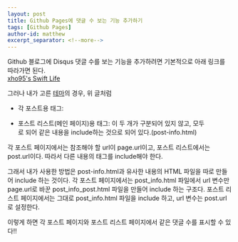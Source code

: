 ```yaml
---
layout: post
title: Github Pages에 댓글 수 보는 기능 추가하기
tags: [Github Pages]
author-id: matthew
excerpt_separator: <!--more-->
---
```


Github 블로그에 Disqus 댓글 수를 보는 기능을 추가하려면 기본적으로 아래 링크를 따라가면 된다.<br>
[xho95's Swift Life](https://xho95.github.io/blog/jekyll/disqus/migration/2017/01/20/Add-Disqus-to-Jekyll.html)
<!--more-->
그러나 내가 고른 [테마](https://github.com/sylhare/Type-on-Strap)의 경우, 위 글처럼
- 각 포스트용 태그: <em><p class="post-meta"></em>
- 포스트 리스트(메인 페이지)용 태그: <em><span class="post-meta"></em>
이 두 개가 구분되어 있지 않고, 모두 <em><div class="post-info"></em>로 되어 같은 내용을 include하는 것으로 되어 있다.(post-info.html)

각 포스트 페이지에서는 참조해야 할 url이 page.url이고, 포스트 리스트에서는 post.url이다. 따라서 다른 내용의 태그를 include해야 한다.

그래서 내가 사용한 방법은 post-info.html과 유사한 내용의 HTML 파일을 따로 만들어 include 하는 것이다.
각 포스트 페이지에서는 post_info.html 파일에서 url 변수만 page.url로 바꾼 post_info_post.html 파일을 만들어 include 하는 구조다.
포스트 리스트 페이지에서는 그대로 post_info.html 파일을 include 하고, url 변수는 post.url로 설정한다.

이렇게 하면 각 포스트 페이지와 포스트 리스트 페이지에서 같은 댓글 수를 표시할 수 있다!!


